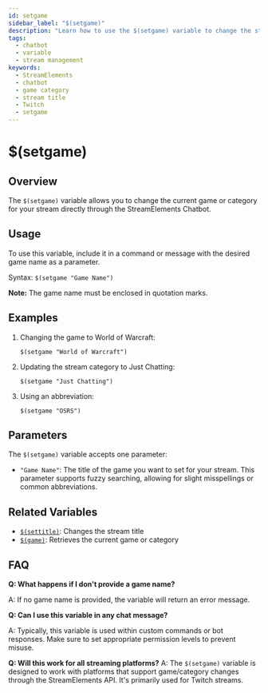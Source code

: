 ```yaml
---
id: setgame
sidebar_label: "$(setgame)"
description: "Learn how to use the $(setgame) variable to change the stream game in StreamElements Chatbot. Includes usage, examples, and parameters."
tags:
  - chatbot
  - variable
  - stream management
keywords:
  - StreamElements
  - chatbot
  - game category
  - stream title
  - Twitch
  - setgame
---
```


# $(setgame)

## Overview

The `$(setgame)` variable allows you to change the current game or category for your stream directly through the StreamElements Chatbot.

## Usage

To use this variable, include it in a command or message with the desired game name as a parameter.

Syntax: `$(setgame "Game Name")`

**Note:** The game name must be enclosed in quotation marks.

## Examples

1. Changing the game to World of Warcraft:
   ```
   $(setgame "World of Warcraft")
   ```

2. Updating the stream category to Just Chatting:
   ```
   $(setgame "Just Chatting")
   ```

3. Using an abbreviation:
   ```
   $(setgame "OSRS")
   ```

## Parameters

The `$(setgame)` variable accepts one parameter:

- `"Game Name"`: The title of the game you want to set for your stream. This parameter supports fuzzy searching, allowing for slight misspellings or common abbreviations.

## Related Variables

- [`$(settitle)`](settitle.md): Changes the stream title
- [`$(game)`](game.md): Retrieves the current game or category

## FAQ

**Q: What happens if I don't provide a game name?**

A: If no game name is provided, the variable will return an error message.

**Q: Can I use this variable in any chat message?**

A: Typically, this variable is used within custom commands or bot responses. Make sure to set appropriate permission levels to prevent misuse.

**Q: Will this work for all streaming platforms?**
A: The `$(setgame)` variable is designed to work with platforms that support game/category changes through the StreamElements API. It's primarily used for Twitch streams.
